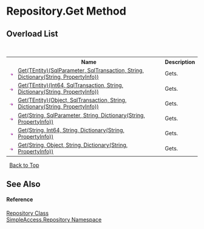 # Repository.Get Method 
 


## Overload List
&nbsp;<table><tr><th></th><th>Name</th><th>Description</th></tr><tr><td>![Public method](media/pubmethod.gif "Public method")</td><td><a href="M_SimpleAccess_Repository_Repository_Get__1">Get(TEntity)(SqlParameter, SqlTransaction, String, Dictionary(String, PropertyInfo))</a></td><td>
Gets.</td></tr><tr><td>![Public method](media/pubmethod.gif "Public method")</td><td><a href="M_SimpleAccess_Repository_Repository_Get__1_1">Get(TEntity)(Int64, SqlTransaction, String, Dictionary(String, PropertyInfo))</a></td><td>
Gets.</td></tr><tr><td>![Public method](media/pubmethod.gif "Public method")</td><td><a href="M_SimpleAccess_Repository_Repository_Get__1_2">Get(TEntity)(Object, SqlTransaction, String, Dictionary(String, PropertyInfo))</a></td><td>
Gets.</td></tr><tr><td>![Public method](media/pubmethod.gif "Public method")</td><td><a href="M_SimpleAccess_Repository_Repository_Get">Get(String, SqlParameter, String, Dictionary(String, PropertyInfo))</a></td><td>
Gets.</td></tr><tr><td>![Public method](media/pubmethod.gif "Public method")</td><td><a href="M_SimpleAccess_Repository_Repository_Get_1">Get(String, Int64, String, Dictionary(String, PropertyInfo))</a></td><td>
Gets.</td></tr><tr><td>![Public method](media/pubmethod.gif "Public method")</td><td><a href="M_SimpleAccess_Repository_Repository_Get_2">Get(String, Object, String, Dictionary(String, PropertyInfo))</a></td><td>
Gets.</td></tr></table>&nbsp;
<a href="#repository.get-method">Back to Top</a>

## See Also


#### Reference
<a href="T_SimpleAccess_Repository_Repository">Repository Class</a><br /><a href="N_SimpleAccess_Repository">SimpleAccess.Repository Namespace</a><br />